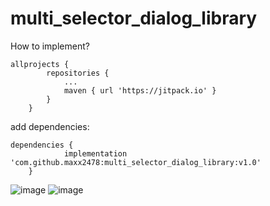 # multi_selector_dialog_library

How to implement?
```
allprojects {
		repositories {
			...
			maven { url 'https://jitpack.io' }
		}
	}
```
add dependencies:
```
dependencies {
	        implementation 'com.github.maxx2478:multi_selector_dialog_library:v1.0'
	}
  ```
![image](https://user-images.githubusercontent.com/64951609/195986744-5cf79c5b-7d0e-449e-87b2-deba759df0bf.png)
![image](https://user-images.githubusercontent.com/64951609/195986761-e0bd771a-2e0d-46bc-8e11-f43109be649f.png)
